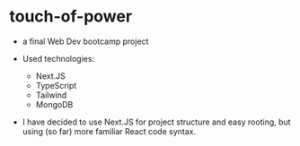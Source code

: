 # touch-of-power

- a final Web Dev bootcamp project

- Used technologies:

  - Next.JS
  - TypeScript
  - Tailwind
  - MongoDB

- I have decided to use Next.JS for project structure and easy rooting, but using (so far) more familiar React code syntax.
